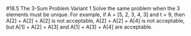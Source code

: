 #18.5 The 3-Sum Problem Variant 1
Solve the same problem when the 3 elements must be unique.  For example,
if A = [5, 2, 3, 4, 3] and t = 9, then A[2] + A[2] + A[2] is not
acceptable, A[2] + A[2] + A[4] is not acceptable, but A[1] + A[2] + A[3]
and A[1] + A[3] + A[4] are acceptable.